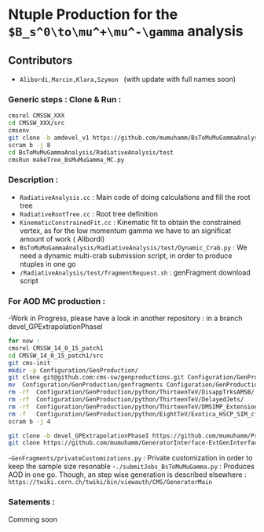 <script src="https://cdn.jsdelivr.net/npm/katex@0.16.4/dist/katex.min.js"></script>
<script src="https://cdn.jsdelivr.net/npm/katex@0.16.4/dist/contrib/auto-render.min.js"></script>
# Ntuple Production for the  `$B_s^0\to\mu^+\mu^-\gamma` analysis 
## Contributors
- ```Alibordi,Marcin,Klara,Szymon ```
(with update with full names soon)
### Generic steps : Clone & Run : 
```bash
cmsrel CMSSW_XXX
cd CMSSW_XXX/src
cmsenv
git clone -b amdevel_v1 https://github.com/mumuhamm/BsToMuMuGammaAnalysis.git 
scram b -j 8
cd BsToMuMuGammaAnalysis/RadiativeAnalysis/test
cmsRun makeTree_BsMuMuGamma_MC.py
```
### Description :

- ```RadiativeAnalysis.cc``` : Main code of doing calculations and fill the root tree
- ```RadiativeRootTree.cc``` : Root tree definition  
- ```KinematicConstrainedFit.cc``` : Kinematic fit to obtain the constrained vertex, as for the low momentum gamma we have to an significat amount of work ( Alibordi)   
- ```BsToMuMuGammaAnalysis/RadiativeAnalysis/test/Dynamic_Crab.py``` : We need a dynamic multi-crab submission script, in order to produce ntuples in one go
- ```/RadiativeAnalysis/test/fragmentRequest.sh``` : genFragment download script 

 
### For AOD MC production : 
-Work in Progress, please have a look in another repository : in a branch devel_GPExtrapolationPhaseI
```bash
for now : 
cmsrel CMSSW_14_0_15_patch1
cd CMSSW_14_0_15_patch1/src
git cms-init 
mkdir -p Configuration/GenProduction/
git clone git@github.com:cms-sw/genproductions.git Configuration/GenProduction
mv  Configuration/GenProduction/genfragments Configuration/GenProduction/python
rm -rf  Configuration/GenProduction/python/ThirteenTeV/DisappTrksAMSB/
rm -rf  Configuration/GenProduction/python/ThirteenTeV/DelayedJets/
rm -rf  Configuration/GenProduction/python/ThirteenTeV/DMSIMP_Extensions
rm -f   Configuration/GenProduction/python/EightTeV/Exotica_HSCP_SIM_cfi.py
scram b -j 4

git clone -b devel_GPExtrapolationPhaseI https://github.com/mumuhamm/PrivateMCProduction.git
git clone https://github.com/mumuhamm/GeneratorInterface-EvtGenInterface.git  : for DEC,dec,pdl 
```

-```GenFragments/privateCustomizations.py``` : Private customization in order to keep the sample size resonable
-```./submitJobs_BsToMuMuGamma.py```         : Produces AOD in one go. Though, an step wise generation is described elsewhere : ```https://twiki.cern.ch/twiki/bin/viewauth/CMS/GeneratorMain``` 
### Satements :  
Comming soon

